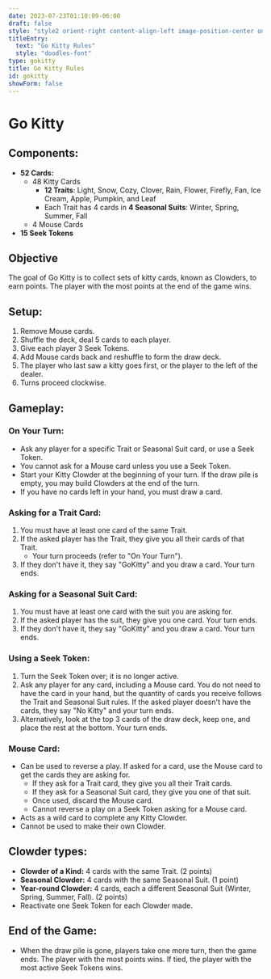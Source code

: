 ```yaml
---
date: 2023-07-23T01:10:09-06:00
draft: false
style: "style2 orient-right content-align-left image-position-center onscroll-image-fade-in"
titleEntry:
  text: "Go Kitty Rules"
  style: "doodles-font"
type: gokitty
title: Go Kitty Rules
id: gokitty
showForm: false
---
```

# Go Kitty

## Components:
- **52 Cards:**
  - 48 Kitty Cards<br>
    - **12 Traits**: Light, Snow, Cozy, Clover, Rain, Flower, Firefly, Fan, Ice Cream, Apple, Pumpkin, and Leaf<br>
    - Each Trait has 4 cards in **4 Seasonal Suits**: Winter, Spring, Summer, Fall
  - 4 Mouse Cards
- **15 Seek Tokens**

## Objective
The goal of Go Kitty is to collect sets of kitty cards, known as Clowders, to earn points. The player with the most points at the end of the game wins.

## Setup:
1. Remove Mouse cards.
2. Shuffle the deck, deal 5 cards to each player.
3. Give each player 3 Seek Tokens.
4. Add Mouse cards back and reshuffle to form the draw deck.
5. The player who last saw a kitty goes first, or the player to the left of the dealer.
6. Turns proceed clockwise.

## Gameplay:

### On Your Turn:
- Ask any player for a specific Trait or Seasonal Suit card, or use a Seek Token.
- You cannot ask for a Mouse card unless you use a Seek Token.
- Start your Kitty Clowder at the beginning of your turn. If the draw pile is empty, you may build Clowders at the end of the turn.
- If you have no cards left in your hand, you must draw a card.

### Asking for a Trait Card:
1. You must have at least one card of the same Trait.
2. If the asked player has the Trait, they give you all their cards of that Trait.
    - Your turn proceeds (refer to "On Your Turn").
3. If they don't have it, they say "GoKitty" and you draw a card. Your turn ends.

### Asking for a Seasonal Suit Card:
1. You must have at least one card with the suit you are asking for.
2. If the asked player has the suit, they give you one card. Your turn ends.
3. If they don't have it, they say "GoKitty" and you draw a card. Your turn ends.

### Using a Seek Token:
1. Turn the Seek Token over; it is no longer active.
2. Ask any player for any card, including a Mouse card. You do not need to have the card in your hand, but the quantity of cards you receive follows the Trait and Seasonal Suit rules. If the asked player doesn't have the cards, they say "No Kitty" and your turn ends.
3. Alternatively, look at the top 3 cards of the draw deck, keep one, and place the rest at the bottom. Your turn ends.

### Mouse Card:
- Can be used to reverse a play. If asked for a card, use the Mouse card to get the cards they are asking for.
  - If they ask for a Trait card, they give you all their Trait cards.
  - If they ask for a Seasonal Suit card, they give you one of that suit.
  - Once used, discard the Mouse card.
  - Cannot reverse a play on a Seek Token asking for a Mouse card.
- Acts as a wild card to complete any Kitty Clowder.
- Cannot be used to make their own Clowder.

## Clowder types:
- **Clowder of a Kind:** 4 cards with the same Trait. (2 points)
- **Seasonal Clowder:** 4 cards with the same Seasonal Suit. (1 point)
- **Year-round Clowder:** 4 cards, each a different Seasonal Suit (Winter, Spring, Summer, Fall). (2 points)
- Reactivate one Seek Token for each Clowder made.

## End of the Game:
- When the draw pile is gone, players take one more turn, then the game ends. The player with the most points wins. If tied, the player with the most active Seek Tokens wins.